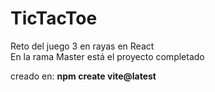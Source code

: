 # TicTacToe
Reto del juego 3 en rayas en React
<br>
En la rama Master está el proyecto completado

creado en:
<b>npm create vite@latest</b>

